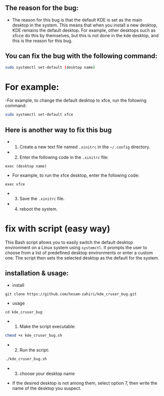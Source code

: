 ## The reason for the bug:

- The reason for this bug is that the default KDE is set as the main desktop in the system. This means that when you install a new desktop, KDE remains the default desktop.
For example, other desktops such as xfcce do this by themselves, but this is not done in the kde desktop, and this is the reason for this bug.
## You can fix the bug with the following command:

```bash
sudo systemctl set-default (desktop name)
```

# For example:
-For example, to change the default desktop to xfce, run the following command:

```bash
sudo systemctl set-default xfce
```
## Here is another way to fix this bug
- 1. Create a new text file named `.xinitrc` in the `~/.config` directory.

- 2. Enter the following code in the `.xinitrc` file:
```
exec (desktop name)
```
- For example, to run the xfce desktop, enter the following code:
```
exec xfce
```
- 3. Save the `.xinitrc` file.

- 4. reboot the system.

# fix with script (easy way)
This Bash script allows you to easily switch the default desktop environment on a Linux system using `systemctl`. It prompts the user to choose from a list of predefined desktop environments or enter a custom one. The script then sets the selected desktop as the default for the system.

## installation & usage:
- install
```
git clone https://github.com/hesam-zahiri/kde_cruser_bug.git
```
- usage

```
cd kde_cruser_bug
```

- 1. Make the script executable:

```bash
chmod +x kde_cruser_bug.sh
```

- 2. Run the script:
```bash
./kde_cruser_bug.sh
```
- 3. choose your desktop name

- If the desired desktop is not among them, select option 7, then write the name of the desktop you suspect.

